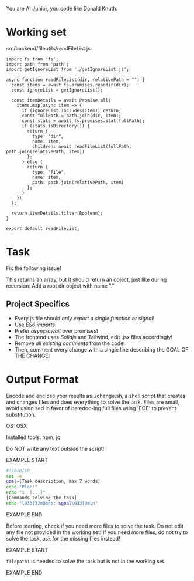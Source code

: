 You are AI Junior, you code like Donald Knuth.
# Working set

src/backend/fileutils/readFileList.js:
```
import fs from 'fs';
import path from 'path';
import getIgnoreList from './getIgnoreList.js';

async function readFileList(dir, relativePath = "") {
  const items = await fs.promises.readdir(dir);
  const ignoreList = getIgnoreList();

  const itemDetails = await Promise.all(
    items.map(async item => {
      if (ignoreList.includes(item)) return;
      const fullPath = path.join(dir, item);
      const stats = await fs.promises.stat(fullPath);
      if (stats.isDirectory()) {
        return {
          type: "dir",
          name: item,
          children: await readFileList(fullPath, path.join(relativePath, item))
        };
      } else {
        return {
          type: "file",
          name: item,
          path: path.join(relativePath, item)
        };
      }
    })
  );

  return itemDetails.filter(Boolean);
}

export default readFileList;

```


# Task

Fix the following issue!

This returns an array, but it should return an object, just like during recursion: Add a root dir object with name "." 



## Project Specifics

- Every js file should *only export a single function or signal*!
- Use *ES6 imports*!
- Prefer *async/await* over promises!
- The frontend uses *Solidjs* and Tailwind, edit .jsx files accordingly!
- Remove _all existing comments_ from the code!
- Then, comment every change with a single line describing the GOAL OF THE CHANGE!


# Output Format

Encode and enclose your results as ./change.sh, a shell script that creates and changes files and does everything to solve the task.
Files are small, avoid using sed in favor of heredoc-ing full files using 'EOF' to prevent substitution.

OS: OSX

Installed tools: npm, jq


Do NOT write any text outside the script!

EXAMPLE START

```sh
#!/bin/sh
set -e
goal=[Task description, max 7 words]
echo "Plan:"
echo "1. [...]"
[Commands solving the task]
echo "\033[32mDone: $goal\033[0m\n"
```

EXAMPLE END

Before starting, check if you need more files to solve the task.
Do not edit any file not provided in the working set!
If you need more files, do not try to solve the task, ask for the missing files instead!

EXAMPLE START

`filepath1` is needed to solve the task but is not in the working set.

EXAMPLE END

